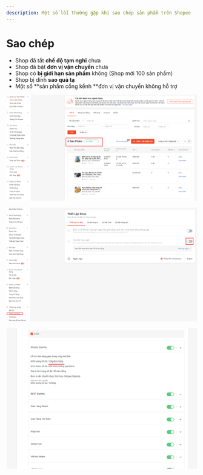 ```yaml
---
description: Một số lỗi thường gặp khi sao chép sản phẩm trên Shopee
---
```


# Sao chép

* Shop đã tắt **chế độ tạm nghỉ** chưa
* Shop đã bật **đơn vị vận chuyển** chưa
* Shop có **bị giới hạn sản phẩm** không (Shop mới 100 sản phẩm)
* Shop bị dính **sao quả tạ**
* Một số \*\*sản phẩm cồng kềnh \*\*đơn vị vận chuyển không hỗ trợ

![Shop bị giới hạn sản phẩm](<../../.gitbook/assets/image (204).png>)

![Tắt  > Chế độ tạm nghỉ](<../../.gitbook/assets/image (203).png>)

![Kiem tra ĐVVC => có hỗ trợ sản phẩm cồng kềnh hay không](<../../.gitbook/assets/image (205).png>)
